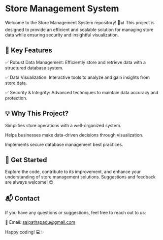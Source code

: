 # Store Management System
Welcome to the Store Management System repository! 🏪📊 This project is designed to provide an efficient and scalable solution for managing store data while ensuring security and insightful visualization.

## 🔹 Key Features
✅ Robust Data Management: Efficiently store and retrieve data with a structured database system.


✅ Data Visualization: Interactive tools to analyze and gain insights from store data.


✅ Security & Integrity: Advanced techniques to maintain data accuracy and protection.

## 💡 Why This Project?
Simplifies store operations with a well-organized system.


Helps businesses make data-driven decisions through visualization.


Implements secure database management best practices.
## 🚀 Get Started
Explore the code, contribute to its improvement, and enhance your understanding of store management solutions. Suggestions and feedback are always welcome! 😊

## 📬 Contact 

If you have any questions or suggestions, feel free to reach out to us:

📩 Email: saipathapadu@gmail.com

Happy coding! 💻✨
